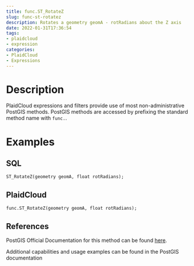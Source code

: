 ```yaml
---
title: func.ST_RotateZ
slug: func-st-rotatez
description: Rotates a geometry geomA - rotRadians about the Z axis
date: 2022-01-31T17:36:54
tags:
- plaidcloud
- expression
categories:
- PlaidCloud
- Expressions
---
```



# Description


PlaidCloud expressions and filters provide use of most non-administrative PostGIS methods. PostGIS methods are accessed by prefixing the standard method name with `func.`.



# Examples


## SQL



```
ST_RotateZ(geometry geomA, float rotRadians);
```


## PlaidCloud



```
func.ST_RotateZ(geometry geomA, float rotRadians);
```


## References


PostGIS Official Documentation for this method can be found [here](https://postgis.net/docs/manual-3.1/ST_RotateZ.html).



Additional capabilities and usage examples can be found in the PostGIS documentation

